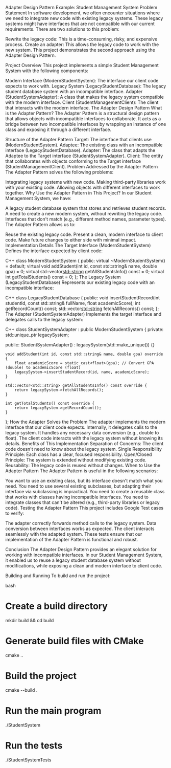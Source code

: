 
Adapter Design Pattern Example: Student Management System
Problem Statement
In software development, we often encounter situations where we need to integrate new code with existing legacy systems. These legacy systems might have interfaces that are not compatible with our current requirements. There are two solutions to this problem:

Rewrite the legacy code: This is a time-consuming, risky, and expensive process.
Create an adapter: This allows the legacy code to work with the new system.
This project demonstrates the second approach using the Adapter Design Pattern.

Project Overview
This project implements a simple Student Management System with the following components:

Modern Interface (ModernStudentSystem): The interface our client code expects to work with.
Legacy System (LegacyStudentDatabase): The legacy student database system with an incompatible interface.
Adapter (StudentSystemAdapter): A class that makes the legacy system compatible with the modern interface.
Client (StudentManagementClient): The client that interacts with the modern interface.
The Adapter Design Pattern
What is the Adapter Pattern?
The Adapter Pattern is a structural design pattern that allows objects with incompatible interfaces to collaborate. It acts as a bridge between two incompatible interfaces by wrapping an instance of one class and exposing it through a different interface.

Structure of the Adapter Pattern
Target: The interface that clients use (ModernStudentSystem).
Adaptee: The existing class with an incompatible interface (LegacyStudentDatabase).
Adapter: The class that adapts the Adaptee to the Target interface (StudentSystemAdapter).
Client: The entity that collaborates with objects conforming to the Target interface (StudentManagementClient).
Problem Addressed by the Adapter Pattern
The Adapter Pattern solves the following problems:

Integrating legacy systems with new code.
Making third-party libraries work with your existing code.
Allowing objects with different interfaces to work together.
Why Use the Adapter Pattern in This Project?
In our Student Management System, we have:

A legacy student database system that stores and retrieves student records.
A need to create a new modern system, without rewriting the legacy code.
Interfaces that don't match (e.g., different method names, parameter types).
The Adapter Pattern allows us to:

Reuse the existing legacy code.
Present a clean, modern interface to client code.
Make future changes to either side with minimal impact.
Implementation Details
The Target Interface (ModernStudentSystem)
Defines the interface expected by client code:

C++
class ModernStudentSystem {
public:
    virtual ~ModernStudentSystem() = default;
    virtual void addStudent(int id, const std::string& name, double gpa) = 0;
    virtual std::vector<std::string> getAllStudentsInfo() const = 0;
    virtual int getTotalStudents() const = 0;
};
The Legacy System (LegacyStudentDatabase)
Represents our existing legacy code with an incompatible interface:

C++
class LegacyStudentDatabase {
public:
    void insertStudentRecord(int studentId, const std::string& fullName, float academicScore);
    int getRecordCount() const;
    std::vector<std::string> fetchAllRecords() const;
};
The Adapter (StudentSystemAdapter)
Implements the target interface and delegates calls to the legacy system:

C++
class StudentSystemAdapter : public ModernStudentSystem {
private:
    std::unique_ptr<LegacyStudentDatabase> legacySystem;

public:
    StudentSystemAdapter() : legacySystem(std::make_unique<LegacyStudentDatabase>()) {}

    void addStudent(int id, const std::string& name, double gpa) override {
        float academicScore = static_cast<float>(gpa); // Convert GPA (double) to academicScore (float)
        legacySystem->insertStudentRecord(id, name, academicScore);
    }

    std::vector<std::string> getAllStudentsInfo() const override {
        return legacySystem->fetchAllRecords();
    }

    int getTotalStudents() const override {
        return legacySystem->getRecordCount();
    }
};
How the Adapter Solves the Problem
The adapter implements the modern interface that our client code expects.
Internally, it delegates calls to the legacy system.
It handles any necessary data conversion (e.g., double to float).
The client code interacts with the legacy system without knowing its details.
Benefits of This Implementation
Separation of Concerns: The client code doesn't need to know about the legacy system.
Single Responsibility Principle: Each class has a clear, focused responsibility.
Open/Closed Principle: The system is extended without modifying existing code.
Reusability: The legacy code is reused without changes.
When to Use the Adapter Pattern
The Adapter Pattern is useful in the following scenarios:

You want to use an existing class, but its interface doesn't match what you need.
You need to use several existing subclasses, but adapting their interface via subclassing is impractical.
You need to create a reusable class that works with classes having incompatible interfaces.
You need to integrate classes that can't be altered (e.g., third-party libraries or legacy code).
Testing the Adapter Pattern
This project includes Google Test cases to verify:

The adapter correctly forwards method calls to the legacy system.
Data conversion between interfaces works as expected.
The client interacts seamlessly with the adapted system.
These tests ensure that our implementation of the Adapter Pattern is functional and robust.

Conclusion
The Adapter Design Pattern provides an elegant solution for working with incompatible interfaces. In our Student Management System, it enabled us to reuse a legacy student database system without modifications, while exposing a clean and modern interface to client code.

Building and Running
To build and run the project:

bash
# Create a build directory
mkdir build && cd build

# Generate build files with CMake
cmake ..

# Build the project
cmake --build .

# Run the main program
./StudentSystem

# Run the tests
./StudentSystemTests
